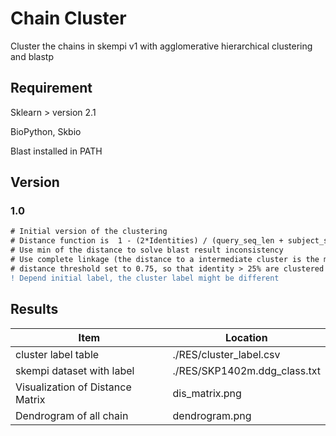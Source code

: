 # Chain Cluster

Cluster the chains in skempi v1 with agglomerative hierarchical clustering and blastp
## Requirement
Sklearn > version 2.1

BioPython, Skbio

Blast installed in PATH

## Version

### 1.0

```diff
# Initial version of the clustering
# Distance function is  1 - (2*Identities) / (query_seq_len + subject_seq_len)
# Use min of the distance to solve blast result inconsistency
# Use complete linkage (the distance to a intermediate cluster is the max of the distance to each item in the cluster)
# distance threshold set to 0.75, so that identity > 25% are clustered
! Depend initial label, the cluster label might be different
```

## Results

| Item | Location |
| --- | --- |
| cluster label table | ./RES/cluster_label.csv |
| skempi dataset with label | ./RES/SKP1402m.ddg_class.txt |
| Visualization of Distance Matrix | dis_matrix.png |
| Dendrogram of all chain | dendrogram.png | 